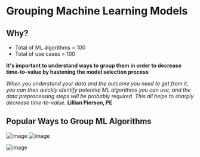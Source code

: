 # Grouping Machine Learning Models

## Why?

* Total of ML algorithms > 100
* Total of use cases > 100

**It's important to understand ways to group them in order to decrease time-to-value by hastening the model selection process**

_*When you understand your data and the outcome you need to get from it, you can then quickly identify potential ML algorithms you can use, and the data*_
_*preprocessing steps will be probably required. This all helps to sharply decrease time-to-value.*_
**Lillian Pierson, PE**

## Popular Ways to Group ML Algorithms

![image](https://user-images.githubusercontent.com/93443489/167527824-2483ab33-405b-49af-bb57-50abfc129277.png)
![image](https://user-images.githubusercontent.com/93443489/167528490-6c4cc3cb-beae-4aad-9a8d-cbdf4e4ad932.png)

![image](https://user-images.githubusercontent.com/93443489/167528544-61fb68d0-7c35-46be-b6a2-d070a98f25f5.png)

